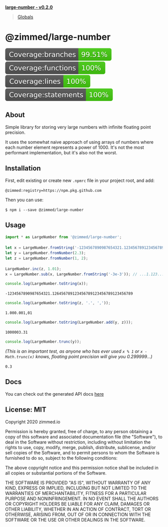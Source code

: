 **[large-number - v0.2.0](README.md)**

> [Globals](globals.md)

# @zimmed/large-number

![Jest Branch Coverage](test/badge-branches.svg)
![Jest Function Coverage](test/badge-functions.svg)
![Jest Line Coverage](test/badge-lines.svg)
![Jest Statement Coverage](test/badge-statements.svg)

## About

Simple library for storing very large numbers with infinite floating point precision.

It uses the somewhat naive approach of using arrays of numbers where each number
element represents a power of 1000. It's not the most performant implementation,
but it's also not the worst.

## Installation

First, edit existing or create new `.npmrc` file in your project root, and add:

`@zimmed:registry=https://npm.pkg.github.com`

Then you can use:

`$ npm i --save @zimmed/large-number`

## Usage

```typescript
import * as LargeNumber from '@zimmed/large-number';

let x = LargeNumber.fromString('-1234567890987654321.123456789123456789123456789123456789');
let y = LargeNumber.fromNumber(2.3);
let z = LargeNumber.fromNumber(1, 2);

LargeNumber.inc(z, 1.01);
x = LargeNumber.sub(x, LargeNumber.fromString('-3e-3')); // ...1.123... -> ...1.126...
```

```typescript
console.log(LargeNumber.toString(x));
```

`-1234567890987654321.126456789123456789123456789123456789`

```typescript
console.log(LargeNumber.toString(z, '.', ','));
```

`1.000.001,01`

```typescript
console.log(LargeNumber.toString(LargeNumber.add(y, z)));
```

`1000003.31`

```typescript
console.log(LargeNumber.trunc(y));
```

_(This is an important test, as anyone who has ever used `x % 1` or `x - Math.trunc(x)`
knows, floating point precision will give you 0.299999...)_

`0.3`

## Docs

You can check out the generated API docs [here](globals.md)

## License: MIT

Copyright 2020 zimmed.io

Permission is hereby granted, free of charge, to any person obtaining a copy of
this software and associated documentation file (the "Software"), to deal in the
Software without restriction, including without limitation the rights to use,
copy, modify, merge, publish, distribute, sublicense, and/or sell copies of the
Software, and to permit persons to whom the Software is furnished to do so,
subject to the following conditions:

The above copyright notice and this permission notice shall be included in all
copies or substantial portions of the Software.

THE SOFTWARE IS PROVIDED "AS IS", WITHOUT WARRANTY OF ANY KIND, EXPRESS OR IMPLIED,
INCLUDING BUT NOT LIMITED TO THE WARRANTIES OF MERCHANTABILITY, FITNESS FOR A
PARTICULAR PURPOSE AND NONINFRINGEMENT. IN NO EVENT SHALL THE AUTHORS OR COPYRIGHT
HOLDERS BE LIABLE FOR ANY CLAIM, DAMAGES OR OTHER LIABILITY, WHETHER IN AN ACTION
OF CONTRACT, TORT OR OTHERWISE, ARISING FROM, OUT OF OR IN CONNECTION WITH THE
SOFTWARE OR THE USE OR OTHER DEALINGS IN THE SOFTWARE.
